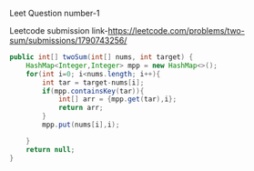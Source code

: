 Leet Question number-1


Leetcode submission link-https://leetcode.com/problems/two-sum/submissions/1790743256/

```java
public int[] twoSum(int[] nums, int target) {
    HashMap<Integer,Integer> mpp = new HashMap<>();
    for(int i=0; i<nums.length; i++){
        int tar = target-nums[i];
        if(mpp.containsKey(tar)){
            int[] arr = {mpp.get(tar),i};
            return arr;
        }
        mpp.put(nums[i],i);

    }
    return null;
}
